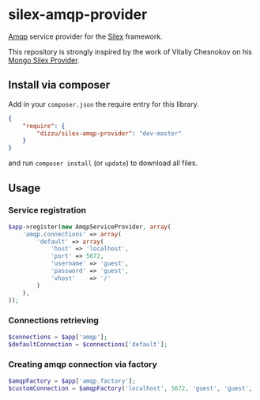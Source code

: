 # silex-amqp-provider

[Amqp](http://www.amqp.org/) service provider for the [Silex](http://silex.sensiolabs.org/) framework.

This repository is strongly inspired by the work of Vitaliy Chesnokov on his [Mongo Silex Provider](https://github.com/moriony/silex-mongo-provider).

## Install via composer

Add in your ```composer.json``` the require entry for this library.
```json
{
    "require": {
        "dizzu/silex-amqp-provider": "dev-master"
    }
}
```
and run ```composer install``` (or ```update```) to download all files.

## Usage

### Service registration
```php
$app->register(new AmqpServiceProvider, array(
    'amqp.connections' => array(
        'default' => array(
            'host' => 'localhost',
            'port' => 5672,
            'username' => 'guest',
            'password' => 'guest',
            'vhost'    => '/'
        )
    ),
));
```

###  Connections retrieving
```php
$connections = $app['amqp'];
$defaultConnection = $connections['default']; 
```

###  Creating amqp connection via factory
```php
$amqpFactory = $app['amqp.factory'];
$customConnection = $amqpFactory('localhost', 5672, 'guest', 'guest', '/');
```
